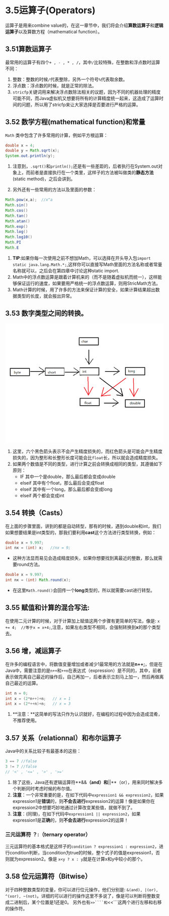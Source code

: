 # 3.5运算子(Operators)
运算子是用来combine value的，在这一章节中，我们将会介绍**算数运算子**和**逻辑运算子**以及算数方程（mathematical function）。

## 3.51算数运算子
最常用的运算子有四个```+ , - , * , /```，其中```/```比较特殊，在整数和浮点数时运算不同：
1. 整数：整数的时候```/```代表整除，另外一个符号```%```代表取余数。
2. 浮点数：浮点数的时候，就是正常的除法。
3. ```stricfp```关键词用来解决浮点数除法相关的议题，因为不同的机器处理的精度可能不同，而Java虚拟机又想要将所有的计算精度统一起来，这造成了运算时间的问题，所以用了stricfp来让大家选择是否要进行严格的运算。

## 3.52 数学方程(mathematical function)和常量  

 ```Math``` 类中包含了许多常用的计算，例如平方根运算：

```Java
double x = 4;
double y = Math.sqrt(x);
System.out.println(y);
```

1. 注意到，```.sqrt()```和```println();```还是有一些差距的，后者执行在System.out对象上，而前者是直接执行在一个类里，这样子的方法被叫做类的**静态方法**(static method)，之后会讲到。

2. 另外还有一些常用的方法以及里面的参数：  

```java
Math.pow(x,a);  //x^a
Math.sin()
Math.cos()
Math.tan()
Math.atan()
Math.exp()
Math.log()
Math.log10()
Math.PI
Math.E
```

1. **TIP**:如果你每一次使用之前不想加Math，可以选择在开头导入包```import static java.lang.Math.*;```,这样你可以直接写Math里面的方法名称或者常量名称就可以，之后会在第四章中讨论这种static import.
2. Math中的浮点数运算是跟着计算机来的（而不是随着虚拟机而统一），这样能够保证运行的速度，如果要用严格统一的浮点数运算，则用StricMath方法。
3. Math计算的时候，用了许多的方法来保证计算的安全，如果计算结果超出数据类型的长度，就会报出异常。 

## 3.53 数字类型之间的转换。
  

![](https://raw.githubusercontent.com/jerrysheen/JavaBook/master/img/Char3/char3.53.png)  
  
1. 这里，六个黑色箭头表示不会产生精度损失的，而红色箭头是可能会产生精度损失的，因为整形和长整形长度可能会比```float```长，所以就会造成精度损失。
2. 如果两个数值是不同的类型，进行计算之前会转换成相同的类型，其遵循如下原则：
	- IF 其中一个是double，那么最后都会变成double
	- elseif 其中有个float，那么最后会变成float
	- elseif 其中有一个long，那么最后都会变成long
	- elseif 两个都会变成int  

## 3.54 转换（Casts）  
在上面的步骤里面，讲到的都是自动转型，那有的时候，遇到double和int，我们如果想要结果是int类型的，那我们要利用**cast**这个方法进行类型转换，例如：

```java
double x = 9.997;
int nx = (int) x;   //nx = 9;
```

- 这种方法显而易见会造成精度损失，如果你想要找到离最近的整数，那么就需要round方法。

```java
double x = 9.997;
int nx = (int) Math.round(x);
```  

- 在这里```Math.round()```会回传一个**long**类型的，所以就需要cast进行转型。

## 3.55 赋值和计算的混合写法:

在使用二元计算的时候，对于计算加上赋值这两个步骤有更简单的写法，像是:
```x += 4;  //等于x = x+4;```,注意，如果左右类型不相同，会强制转换到**x**的那个类型去。

## 3.56 增，减运算子

在许多的编程语言中，将数值变量增加或者减少1最常用的方法就是**n++;**，但是在Java中，需要注意的是```n++```和```++n```在表达式（expression）是不同的，其中，前者表示做完离自己最近的操作后，自己再加一，后者表示立刻马上加一，然后再做离自己最近的运算。
```java
int n = 0;
int x = (2*n++)+n;   // x = 1
int x = (2*++n)+n;   // x = 3
```

1. **注意：**这简单的写法只作为认识就好，在编程的过程中因为会造成混肴，不推荐使用。

## 3.57 关系（relationnal）和布尔运算子

Java中的关系比较子有最基本的这些：

```Java
3 == 7 //false
3 != 7 //false
// '<' , '<=' , '>' , '>='
```  
1. 除了这些，Java还有逻辑运算符**&&**（and）和**||**（or），用来同时解决多个判断同时考虑时候的布尔值。
2. **注意**：一个非常重要的是，在如下代码中```expression1 && expression2```，如果expression1是**错误**的，则**不会去进行**expression2的运算！像是如果你在expression2中想要巧妙地通过计算改变某些值，就做不到了。
3. **注意**：(同理)，在如下代码中```expression1 || expression2```，如果expression1是**正确**的，则**不会去进行**expression2的运算！

### 三元运算符 ？:（ternary operator）
三元运算符的基本格式是这样子的```condition ? expression1 : expression2```，进行condition判断，当condition为true的时候，整个式子的值是expression1，否则就为expression2。像是 ```x<y ? x : y```就是在计算x和y中较小的那个。

## 3.58 位元运算符（Bitwise）
对于四种整数类型的变量，你可以进行位元操作，他们分别是:
```&(and), |(or), ^(xor), ~(not)```。详细的可以进行的操作这里不多说了，像是可以判断将整数变成二进制后，某个位置是1还是0。
另外也有```>>````和```<<```这两个进行左移和右移的操作符。  


